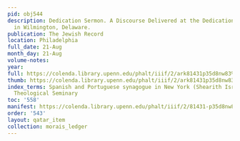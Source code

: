 ```yaml
---
pid: obj544
description: Dedication Sermon. A Discourse Delivered at the Dedication of a Synagogue
  in Wilmington, Delaware.
publication: The Jewish Record
location: Philadelphia
full_date: 21-Aug
month_day: 21-Aug
volume-notes:
year:
full: https://colenda.library.upenn.edu/phalt/iiif/2/ark81431p35d8nw83%2FSHA256E-s7284673--de94bd0c9e8c8d339a7ef9436cc14f52f1d6cb294f065dd284cdb29aaa118998.jpeg/full/3500,/0/default.jpg
thumb: https://colenda.library.upenn.edu/phalt/iiif/2/ark81431p35d8nw83%2FSHA256E-s7284673--de94bd0c9e8c8d339a7ef9436cc14f52f1d6cb294f065dd284cdb29aaa118998.jpeg/full/!200,200/0/default.jpg
index_terms: Spanish and Portuguese synagogue in New York (Shearith Israel)|Jewish
  Theological Seminary
toc: '558'
manifest: https://colenda.library.upenn.edu/phalt/iiif/2/81431-p35d8nw83/manifest
order: '543'
layout: qatar_item
collection: morais_ledger
---
```

